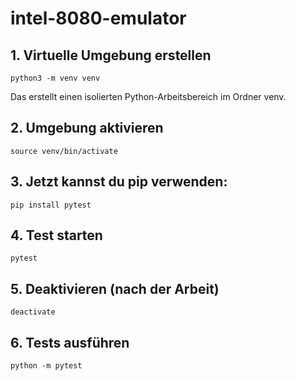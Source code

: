 # intel-8080-emulator

## 1. Virtuelle Umgebung erstellen
```python3 -m venv venv```

Das erstellt einen isolierten Python-Arbeitsbereich im Ordner venv.

## 2. Umgebung aktivieren
```source venv/bin/activate```

## 3. Jetzt kannst du pip verwenden:

```pip install pytest```

## 4. Test starten

```pytest```

## 5. Deaktivieren (nach der Arbeit)

```deactivate```

## 6. Tests ausführen
```python -m pytest```
